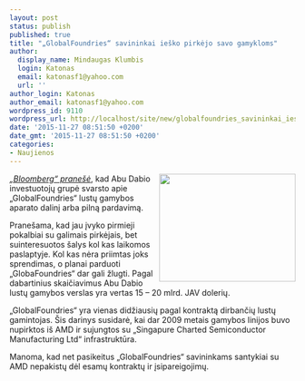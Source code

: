 ```yaml
---
layout: post
status: publish
published: true
title: "„GlobalFoundries“ savininkai ieško pirkėjo savo gamykloms"
author:
  display_name: Mindaugas Klumbis
  login: Katonas
  email: katonasf1@yahoo.com
  url: ''
author_login: Katonas
author_email: katonasf1@yahoo.com
wordpress_id: 9110
wordpress_url: http://localhost/site/new/globalfoundries_savininkai_iesko_pirkejo_savo_gamykloms/
date: '2015-11-27 08:51:50 +0200'
date_gmt: '2015-11-27 08:51:50 +0200'
categories:
- Naujienos
---
```

<p>
	<a href="http://technews.lt/userfiles/globalfoundries_semiconductor_wafers_300mm-635x504.jpg"><img alt="" src="http://technews.lt/userfiles/globalfoundries_semiconductor_wafers_300mm-635x504.jpg" style="width: 240px; height: 190px; float: right;" /></a><em><a href="http://www.bloomberg.com/news/articles/2015-11-24/abu-dhabi-investment-arm-said-to-explore-sale-of-globalfoundries">&bdquo;Bloomberg&ldquo; prane&scaron;ė</a></em>, kad Abu Dabio investuotojų grupė svarsto apie &bdquo;GlobalFoundries&ldquo; lustų gamybos aparato dalinį arba pilną pardavimą.</p>
<p>
	Prane&scaron;ama, kad jau įvyko pirmieji pokalbiai su galimais pirkėjais, bet suinteresuotos &scaron;alys kol kas laikomos paslaptyje. Kol kas nėra priimtas joks sprendimas, o planai parduoti &bdquo;GlobaFoundries&ldquo; dar gali žlugti. Pagal dabartinius skaičiavimus Abu Dabio lustų gamybos verslas yra vertas 15 &ndash; 20 mlrd. JAV dolerių.</p>
<p>
	&bdquo;GlobalFoundries&ldquo; yra vienas didžiausių pagal kontraktą dirbančių lustų gamintojas. &Scaron;is darinys susidarė, kai dar 2009 metais gamybos linijos buvo nupirktos i&scaron; AMD ir sujungtos su &bdquo;Singapure Charted Semiconductor Manufacturing Ltd&ldquo; infrastruktūra.&nbsp;</p>
<p>
	Manoma, kad net pasikeitus &bdquo;GlobalFoundries&ldquo; savininkams santykiai su AMD nepakistų dėl esamų kontraktų ir įsipareigojimų.</p>
